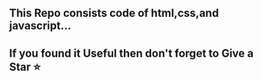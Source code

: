 This Repo consists code of html,css,and javascript...
----------------------------------------------------------
If you found it Useful then don't forget to Give a Star ⭐
----------------------------------------------------------
